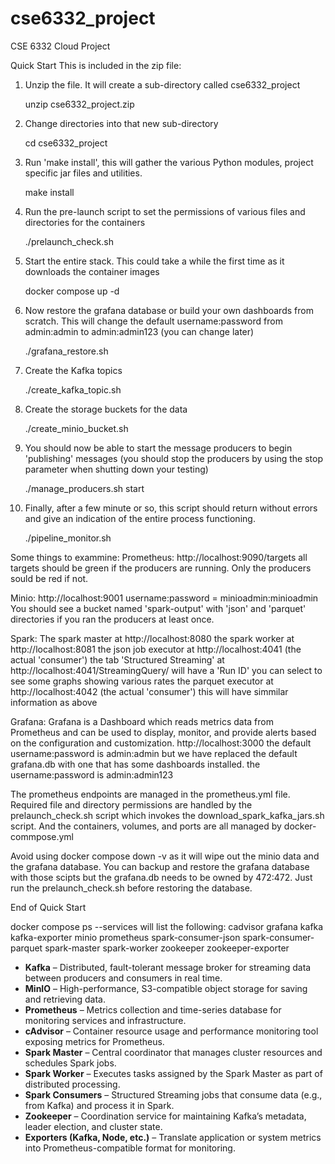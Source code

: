 # cse6332_project
CSE 6332 Cloud Project

Quick Start
This is included in the zip file:

1. Unzip the file.  It will create a sub-directory called cse6332_project   

	unzip cse6332_project.zip

2. Change directories into that new sub-directory

	cd cse6332_project

3. Run 'make install', this will gather the various Python modules, project specific jar files and utilities.

	make install

4. Run the pre-launch script to set the permissions of various files and directories for the containers

	./prelaunch_check.sh

5. Start the entire stack.  This could take a while the first time as it downloads the container images 

	docker compose up -d

6. Now restore the grafana database or build your own dashboards from scratch. This will change 
the default username:password from admin:admin to admin:admin123 (you can change later) 

	./grafana_restore.sh

7. Create the Kafka topics

	./create_kafka_topic.sh

8. Create the storage buckets for the data

	./create_minio_bucket.sh

9. You should now be able to start the message producers to begin 'publishing' messages
(you should stop the producers by using the stop parameter when shutting down your testing)

	./manage_producers.sh start

10. Finally, after a few minute or so, this script should return without errors and give an indication of the entire process functioning.

	./pipeline_monitor.sh


Some things to exammine:
Prometheus:
	http://localhost:9090/targets
	all targets should be green if the producers are running. Only the producers
	sould be red if not.

Minio:
	http://localhost:9001
	username:password = minioadmin:minioadmin
	You should see a bucket named 'spark-output' with 'json' and 
	'parquet' directories if you ran the producers at least once.

Spark:
	The spark master at http://localhost:8080
	the spark worker at http://localhost:8081
	the json job executor at http://localhost:4041 (the actual 'consumer')
		the tab 'Structured Streaming' at http://localhost:4041/StreamingQuery/
		will have a 'Run ID' you can select to see some graphs showing various
		rates
	the parquet executor at http://localhost:4042  (the actual 'consumer')
		this will have simmilar information as above

Grafana:
	Grafana is a Dashboard which reads metrics data from Prometheus
	and can be used to display, monitor, and provide alerts based on 
	the configuration and customization.
	http://localhost:3000
	the default username:password is admin:admin but we have replaced the 
	default grafana.db with one that has some dashboards installed.
	the username:password is admin:admin123

The prometheus endpoints are managed in the prometheus.yml file.
Required file and directory permissions are handled by the prelaunch_check.sh
script which invokes the download_spark_kafka_jars.sh script. And 
the containers, volumes, and ports are all managed by docker-commpose.yml

Avoid using docker compose down -v as it will wipe out the minio data and 
the grafana database. You can backup and restore the grafana database with
those scipts but the grafana.db needs to be owned by 472:472. Just run the
prelaunch_check.sh before restoring the database.

End of Quick Start

docker compose ps --services will list the following:
  cadvisor
  grafana
  kafka
  kafka-exporter
  minio
  prometheus
  spark-consumer-json
  spark-consumer-parquet
  spark-master
  spark-worker
  zookeeper
  zookeeper-exporter

- **Kafka** – Distributed, fault-tolerant message broker for streaming data between producers and consumers in real time.
- **MinIO** – High-performance, S3-compatible object storage for saving and retrieving data.
- **Prometheus** – Metrics collection and time-series database for monitoring services and infrastructure.
- **cAdvisor** – Container resource usage and performance monitoring tool exposing metrics for Prometheus.
- **Spark Master** – Central coordinator that manages cluster resources and schedules Spark jobs.
- **Spark Worker** – Executes tasks assigned by the Spark Master as part of distributed processing.
- **Spark Consumers** – Structured Streaming jobs that consume data (e.g., from Kafka) and process it in Spark.
- **Zookeeper** – Coordination service for maintaining Kafka’s metadata, leader election, and cluster state.
- **Exporters (Kafka, Node, etc.)** – Translate application or system metrics into Prometheus-compatible format for monitoring.

